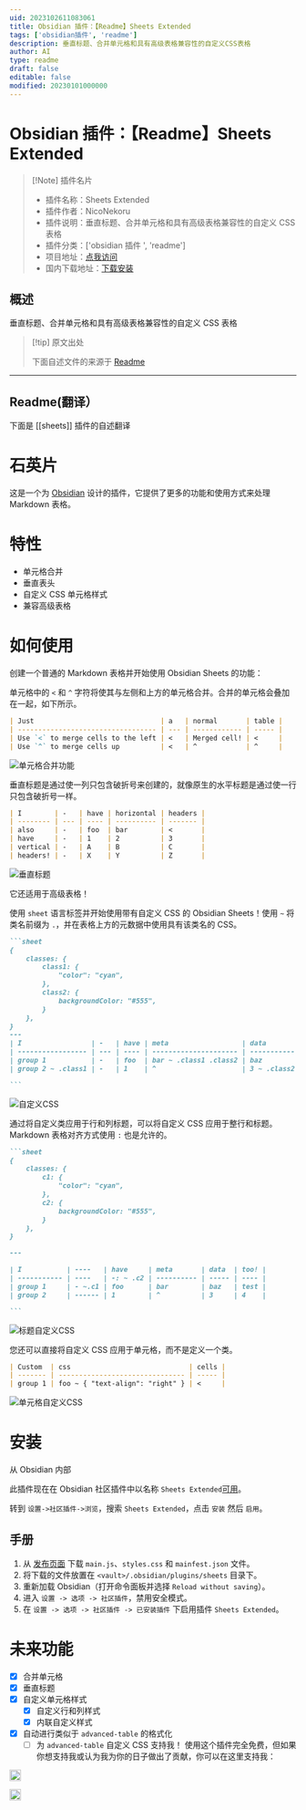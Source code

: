 ```yaml
---
uid: 2023102611083061
title: Obsidian 插件：【Readme】Sheets Extended
tags: ['obsidian插件', 'readme']
description: 垂直标题、合并单元格和具有高级表格兼容性的自定义CSS表格
author: AI
type: readme
draft: false
editable: false
modified: 20230101000000
---
```


# Obsidian 插件：【Readme】Sheets Extended

> [!Note] 插件名片
> - 插件名称：Sheets Extended
> - 插件作者：NicoNekoru
> - 插件说明：垂直标题、合并单元格和具有高级表格兼容性的自定义 CSS 表格
> - 插件分类：['obsidian 插件 ', 'readme']
> - 项目地址：[点我访问](https://github.com/NicoNekoru/obsidan-advanced-table-xt)
> - 国内下载地址：[下载安装](https://pkmer.cn/products/plugin/pluginMarket/?sheets)

## 概述

垂直标题、合并单元格和具有高级表格兼容性的自定义 CSS 表格

> [!tip] 原文出处
>
>下面自述文件的来源于 [Readme](https://ghproxy.net/https://raw.githubusercontent.com/NicoNekoru/obsidan-advanced-table-xt/master/README.md)
>

---

## Readme(翻译）

下面是 [[sheets]] 插件的自述翻译

# 石英片

这是一个为 [Obsidian](https://obsidian.md) 设计的插件，它提供了更多的功能和使用方式来处理 Markdown 表格。

# 特性

- 单元格合并
- 垂直表头
- 自定义 CSS 单元格样式
- 兼容高级表格

# 如何使用

创建一个普通的 Markdown 表格并开始使用 Obsidian Sheets 的功能：

单元格中的 `<` 和 `^` 字符将使其与左侧和上方的单元格合并。合并的单元格会叠加在一起，如下所示。

````md
| Just                               | a   | normal       | table |
| ---------------------------------- | --- | ------------ | ----- |
| Use `<` to merge cells to the left | <   | Merged cell! | <     |
| Use `^` to merge cells up          | <   | ^            | ^     |
````

![单元格合并功能](./assets/renderedMergedCells.png)

垂直标题是通过使一列只包含破折号来创建的，就像原生的水平标题是通过使一行只包含破折号一样。

````md
| I        | -   | have | horizontal | headers |
| -------- | --- | ---- | ---------- | ------- |
| also     | -   | foo  | bar        | <       |
| have     | -   | 1    | 2          | 3       |
| vertical | -   | A    | B          | C       |
| headers! | -   | X    | Y          | Z       |

````

![垂直标题](./assets/renderedVerticalHeaders.png)

它还适用于高级表格！

使用 `sheet` 语言标签并开始使用带有自定义 CSS 的 Obsidian Sheets！使用 `~` 将类名前缀为 `.`，并在表格上方的元数据中使用具有该类名的 CSS。

````md
```sheet
{
    classes: { 
        class1: { 
            "color": "cyan",
        },
        class2: {
            backgroundColor: "#555",
        }
    },
}
---
| I                 | -   | have | meta                  | data        | too! |
| ----------------- | --- | ---- | --------------------- | ----------- | ---- |
| group 1           | -   | foo  | bar ~ .class1 .class2 | baz         | test |
| group 2 ~ .class1 | -   | 1    | ^                     | 3 ~ .class2 | 4    |

```
````

![自定义CSS](./assets/renderedCustomCSS.png)

通过将自定义类应用于行和列标题，可以将自定义 CSS 应用于整行和标题。Markdown 表格对齐方式使用 `:` 也是允许的。

````md
```sheet
{
    classes: {
        c1: {
            "color": "cyan",
        },
        c2: {
            backgroundColor: "#555",
        }
    },
}

---

| I           | ----   | have     | meta       | data  | too! |
| ----------- | ----   | -: ~ .c2 | ---------- | ----- | ---- |
| group 1     | - ~.c1 | foo      | bar        | baz   | test |
| group 2     | ------ | 1        | ^          | 3     | 4    |

```
````

![标题自定义CSS](./assets/renderedHeaderCustomCSS.png)

您还可以直接将自定义 CSS 应用于单元格，而不是定义一个类。

```md
| Custom  | css                             | cells |
| ------- | ------------------------------- | ----- |
| group 1 | foo ~ { "text-align": "right" } | <     |
```

![单元格自定义CSS](./assets/renderedCellCustomCSS.png)

# 安装

从 Obsidian 内部

此插件现在在 Obsidian 社区插件中以名称 `Sheets Extended`[可用](https://github.com/obsidianmd/obsidian-releases/pull/2281)。

转到 `设置->社区插件->浏览`，搜索 `Sheets Extended`，点击 `安装` 然后 `启用`。

## 手册

1. 从 [发布页面](https://github.com/NicoNekoru/obsidan-advanced-table-xt/releases) 下载 `main.js`、`styles.css` 和 `mainfest.json` 文件。
2. 将下载的文件放置在 `<vault>/.obsidian/plugins/sheets` 目录下。
3. 重新加载 Obsidian（打开命令面板并选择 `Reload without saving`）。
4. 进入 `设置 -> 选项 -> 社区插件`，禁用安全模式。
5. 在 `设置 -> 选项 -> 社区插件 -> 已安装插件` 下启用插件 `Sheets Extended`。

# 未来功能

- [x] 合并单元格
- [x] 垂直标题
- [x] 自定义单元格样式
  - [x] 自定义行和列样式
  - [x] 内联自定义样式
- [x] 自动进行类似于 `advanced-table` 的格式化
  - [ ] 为 `advanced-table` 自定义 CSS
支持我！
使用这个插件完全免费，但如果你想支持我或认为我为你的日子做出了贡献，你可以在这里支持我：

[<img src="https://img.shields.io/badge/NicoNekoru-yellow?style=for-the-badge&logo=paypal" alt="PayPal" height="20">](https://paypal.me/NicoNekoru)

[<img src="https://cdn.buymeacoffee.com/buttons/v2/default-yellow.png" alt="BuyMeACoffee" height="20">](https://www.buymeacoffee.com/niconekoru)
